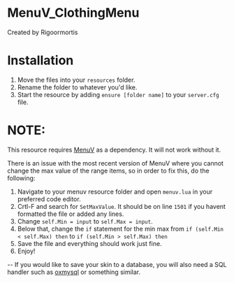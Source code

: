 # MenuV_ClothingMenu
 Created by Rigoormortis

# Installation
1. Move the files into your `resources` folder.
2. Rename the folder to whatever you'd like.
3. Start the resource by adding `ensure [folder name]` to your `server.cfg` file.

# NOTE:
This resource requires [MenuV](https://github.com/ThymonA/menuv) as a dependency. It will not work without it.

There is an issue with the most recent version of MenuV where you cannot change the max value of the range items, so in order to fix this, do the following:
1. Navigate to your menuv resource folder and open `menuv.lua` in your preferred code editor.
2. Crtl-F and search for `SetMaxValue`. It should be on line `1501` if you havent formatted the file or added any lines.
3. Change `self.Min = input` to `self.Max = input`.
4. Below that, change the `if` statement for the min max from `if (self.Min < self.Max) then` to `if (self.Min > self.Max) then`
5. Save the file and everything should work just fine.
6. Enjoy!

-- If you would like to save your skin to a database, you will also need a SQL handler such as [oxmysql](https://github.com/overextended/oxmysql/) or something similar.

